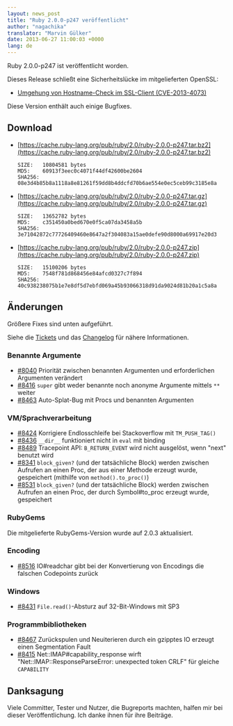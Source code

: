 ```yaml
---
layout: news_post
title: "Ruby 2.0.0-p247 veröffentlicht"
author: "nagachika"
translator: "Marvin Gülker"
date: 2013-06-27 11:00:03 +0000
lang: de
---
```


Ruby 2.0.0-p247 ist veröffentlicht worden.

Dieses Release schließt eine Sicherheitslücke im mitgelieferten
OpenSSL:

* [Umgehung von Hostname-Check im SSL-Client
  (CVE-2013-4073)](/de/news/2013/06/27/hostname-check-bypassing-vulnerability-in-openssl-client-cve-2013-4073/)

Diese Version enthält auch einige Bugfixes.

## Download

* [https://cache.ruby-lang.org/pub/ruby/2.0/ruby-2.0.0-p247.tar.bz2](https://cache.ruby-lang.org/pub/ruby/2.0/ruby-2.0.0-p247.tar.bz2)

      SIZE:   10804581 bytes
      MD5:    60913f3eec0c4071f44df42600be2604
      SHA256: 08e3d4b85b8a1118a8e81261f59dd8b4ddcfd70b6ae554e0ec5ceb99c3185e8a

* [https://cache.ruby-lang.org/pub/ruby/2.0/ruby-2.0.0-p247.tar.gz](https://cache.ruby-lang.org/pub/ruby/2.0/ruby-2.0.0-p247.tar.gz)

      SIZE:   13652782 bytes
      MD5:    c351450a0bed670e0f5ca07da3458a5b
      SHA256: 3e71042872c77726409460e8647a2f304083a15ae0defe90d8000a69917e20d3

* [https://cache.ruby-lang.org/pub/ruby/2.0/ruby-2.0.0-p247.zip](https://cache.ruby-lang.org/pub/ruby/2.0/ruby-2.0.0-p247.zip)

      SIZE:   15100206 bytes
      MD5:    7548f781d868456e84afcd0327c7f894
      SHA256: 40c938238075b1e7e8df5d7ebfd069a45b93066318d91da9024d81b20a1c5a8a

## Änderungen

Größere Fixes sind unten aufgeführt.

Siehe die [Tickets](https://bugs.ruby-lang.org/projects/ruby-200/issues?set_filter=1&amp;status_id=5)
und das [Changelog](http://svn.ruby-lang.org/repos/ruby/tags/v2_0_0_247/ChangeLog)
für nähere Informationen.

### Benannte Argumente

* [#8040](https://bugs.ruby-lang.org/issues/8040) Priorität zwischen benannten Argumenten und erforderlichen Argumenten verändert
* [#8416](https://bugs.ruby-lang.org/issues/8416) `super` gibt weder benannte noch anonyme Argumente mittels `**` weiter
* [#8463](https://bugs.ruby-lang.org/issues/8463) Auto-Splat-Bug mit Procs und benannten Argumenten

### VM/Sprachverarbeitung

* [#8424](https://bugs.ruby-lang.org/issues/8424) Korrigiere Endlosschleife bei Stackoverflow mit `TM_PUSH_TAG()`
* [#8436](https://bugs.ruby-lang.org/issues/8436) `__dir__` funktioniert nicht in `eval` mit binding
* [#8489](https://bugs.ruby-lang.org/issues/8489) Tracepoint API: `B_RETURN_EVENT` wird nicht ausgelöst, wenn "next" benutzt wird
* [#8341](https://bugs.ruby-lang.org/issues/8341) `block_given?` (und der tatsächliche Block) werden zwischen Aufrufen an einen Proc, der aus einer Methode erzeugt wurde, gespeichert (mithilfe von `method().to_proc()`)
* [#8531](https://bugs.ruby-lang.org/issues/8531) `block_given?` (und der tatsächliche Block) werden zwischen Aufrufen an einen Proc, der durch Symbol#to_proc erzeugt wurde, gespeichert

### RubyGems

Die mitgelieferte RubyGems-Version wurde auf 2.0.3 aktualisiert.

### Encoding

* [#8516](https://bugs.ruby-lang.org/issues/8516) IO#readchar gibt bei der Konvertierung von Encodings die falschen Codepoints zurück

### Windows

* [#8431](https://bugs.ruby-lang.org/issues/8431) `File.read()`-Absturz auf 32-Bit-Windows mit SP3

### Programmbibliotheken

* [#8467](https://bugs.ruby-lang.org/issues/8467) Zurückspulen und Neuiterieren durch ein gzipptes IO erzeugt einen Segmentation Fault
* [#8415](https://bugs.ruby-lang.org/issues/8415) Net::IMAP#capability_response wirft "Net::IMAP::ResponseParseError: unexpected token CRLF" für gleiche `CAPABILITY`

## Danksagung

Viele Committer, Tester und Nutzer, die Bugreports machten, halfen mir
bei dieser Veröffentlichung. Ich danke ihnen für ihre Beiträge.
